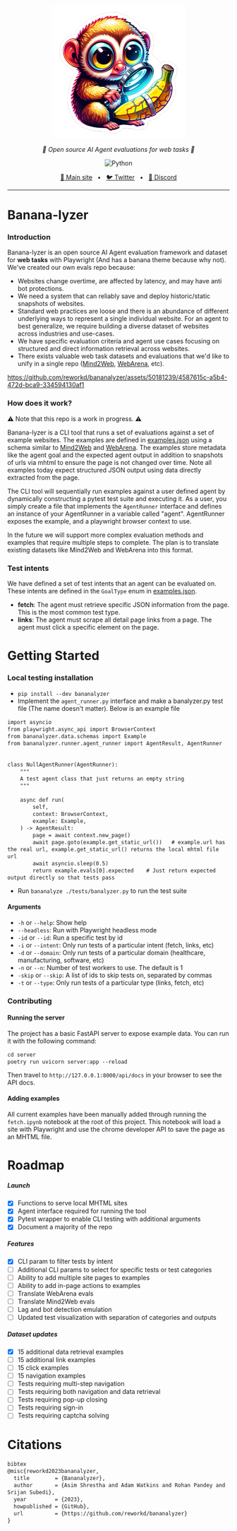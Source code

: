 <p align="center">
  <img src="https://github.com/reworkd/bananalyzer/blob/main/.github/assets/banner.png" height="300" alt="Monkey Looking at banana" />
</p>
<p align="center">
  <em>🍌 Open source AI Agent evaluations for web tasks 🍌</em>
</p>
<p align="center">
    <img alt="Python" src="https://img.shields.io/badge/python-3670A0?style=for-the-badge&logo=python&logoColor=ffdd54" />
</p>

<p align="center">
<a href="https://reworkd.ai/">🔗 Main site</a>
<span>&nbsp;&nbsp;•&nbsp;&nbsp;</span>
<a href="https://twitter.com/reworkdai">🐦 Twitter</a>
<span>&nbsp;&nbsp;•&nbsp;&nbsp;</span>
<a href="https://discord.gg/gcmNyAAFfV">📢 Discord</a>
</p>

----

# Banana-lyzer

### Introduction

Banana-lyzer is an open source AI Agent evaluation framework and dataset for **web tasks** with Playwright (And has a
banana theme because why not).
We've created our own evals repo because:

- Websites change overtime, are affected by latency, and may have anti bot protections.
- We need a system that can reliably save and deploy historic/static snapshots of websites.
- Standard web practices are loose and there is an abundance of different underlying ways to represent a single
  individual website. For an agent to best generalize, we require building a diverse dataset of websites across
  industries and use-cases.
- We have specific evaluation criteria and agent use cases focusing on structured and direct information retrieval
  across websites.
- There exists valuable web task datasets and evaluations that we'd like to unify in a single
  repo ([Mind2Web](https://osu-nlp-group.github.io/Mind2Web/), [WebArena](https://webarena.dev/), etc).

https://github.com/reworkd/bananalyzer/assets/50181239/4587615c-a5b4-472d-bca9-334594130af1

### How does it work?

⚠️ Note that this repo is a work in progress. ⚠️

Banana-lyzer is a CLI tool that runs a set of evaluations against a set of example websites.
The examples are defined
in [examples.json](https://github.com/reworkd/bananalyzer/blob/main/bananalyzer/data/examples.json) using a schema
similar to [Mind2Web](https://osu-nlp-group.github.io/Mind2Web/) and [WebArena](https://webarena.dev/). The examples
store metadata like the agent goal and the expected agent output in addition to snapshots of urls via mhtml to ensure
the page is not changed over time. Note all examples today expect structured JSON output using data directly extracted
from the page.

The CLI tool will sequentially run examples against a user defined agent by dynamically constructing a pytest test suite
and executing it.
As a user, you simply create a file that implements the `AgentRunner` interface and defines an instance of your
AgentRunner in a variable called "agent".
AgentRunner exposes the example, and a playwright browser context to use.

In the future we will support more complex evaluation methods and examples that require multiple steps to complete. The
plan is to translate existing datasets like Mind2Web and WebArena into this format.

### Test intents

We have defined a set of test intents that an agent can be evaluated on. These intents are defined in the `GoalType`
enum in [examples.json](https://github.com/reworkd/bananalyzer/blob/main/bananalyzer/data/schemas.py).

- **fetch**: The agent must retrieve specific JSON information from the page. This is the most common test type.
- **links**: The agent must scrape all detail page links from a page. The agent must click a specific element on the
  page.

# Getting Started

### Local testing installation

- `pip install --dev bananalyzer`
- Implement the `agent_runner.py` interface and make a banalyzer.py test file (The name doesn't matter). Below is an
  example file

```
import asyncio
from playwright.async_api import BrowserContext
from bananalyzer.data.schemas import Example
from bananalyzer.runner.agent_runner import AgentResult, AgentRunner


class NullAgentRunner(AgentRunner):
    """
    A test agent class that just returns an empty string
    """

    async def run(
        self,
        context: BrowserContext,
        example: Example,
    ) -> AgentResult:
        page = await context.new_page()
        await page.goto(example.get_static_url())   # example.url has the real url, example.get_static_url() returns the local mhtml file url
        await asyncio.sleep(0.5)
        return example.evals[0].expected    # Just return expected output directly so that tests pass
```

- Run `bananalyze ./tests/banalyzer.py` to run the test suite

#### Arguments

- `-h` or `--help`: Show help
- `--headless`: Run with Playwright headless mode
- `-id` or `--id`: Run a specific test by id
- `-i` or `--intent`: Only run tests of a particular intent (fetch, links, etc)
- `-d` or `--domain`: Only run tests of a particular domain (healthcare, manufacturing, software, etc)
- `-n` or `--n`: Number of test workers to use. The default is 1
- `-skip` or `--skip`: A list of ids to skip tests on, separated by commas
- `-t` or `--type`: Only run tests of a particular type (links, fetch, etc)

### Contributing

#### Running the server

The project has a basic FastAPI server to expose example data. You can run it with the following command:

```
cd server
poetry run uvicorn server:app --reload   
```

Then travel to `http://127.0.0.1:8000/api/docs` in your browser to see the API docs.

#### Adding examples

All current examples have been manually added through running the `fetch.ipynb` notebook at the root of this project.
This notebook will load a site with Playwright and use the chrome developer API to save the page as an MHTML file.

# Roadmap

##### Launch

- [x] Functions to serve local MHTML sites
- [x] Agent interface required for running the tool
- [x] Pytest wrapper to enable CLI testing with additional arguments
- [x] Document a majority of the repo

##### Features

- [x] CLI param to filter tests by intent
- [ ] Additional CLI params to select for specific tests or test categories
- [ ] Ability to add multiple site pages to examples
- [ ] Ability to add in-page actions to examples
- [ ] Translate WebArena evals
- [ ] Translate Mind2Web evals
- [ ] Lag and bot detection emulation
- [ ] Updated test visualization with separation of categories and outputs

##### Dataset updates

- [x] 15 additional data retrieval examples
- [ ] 15 additional link examples
- [ ] 15 click examples
- [ ] 15 navigation examples
- [ ] Tests requiring multi-step navigation
- [ ] Tests requiring both navigation and data retrieval
- [ ] Tests requiring pop-up closing
- [ ] Tests requiring sign-in
- [ ] Tests requiring captcha solving

# Citations

```
bibtex
@misc{reworkd2023bananalyzer,
  title        = {Bananalyzer},
  author       = {Asim Shrestha and Adam Watkins and Rohan Pandey and Srijan Subedi},
  year         = {2023},
  howpublished = {GitHub},
  url          = {https://github.com/reworkd/bananalyzer}
}
```
